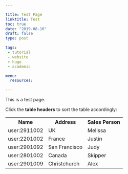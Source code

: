 ```yaml
---

title: Test Page
linktitle: Test
toc: true
date: "2019-08-16"
draft: false
type: post

tags:
 - tutorial
 - website
 - hugo
 - academic

menu: 
  resources:

---
```



This is a test page.


<script src="https://www.w3schools.com/lib/w3.js"></script>
<link href="https://www.w3schools.com/w3css/4/w3.css" rel="stylesheet" />
<p>Click the <strong>table headers</strong> to sort the table accordingly:</p>

<table id="usersTable" class="w3-table-all">
  <!--     
  <tr>
    <th onclick="w3.sortHTML('#usersTable', '.item', 'td:nth-child(1)')">Name</th>
    <th onclick="w3.sortHTML('#usersTable', '.item', 'td:nth-child(2)')">Address</th>
    <th onclick="w3.sortHTML('#usersTable', '.item', 'td:nth-child(3)')">Sales Person</th>
  </tr> 
  -->
  <tr>
    <th>Name</th>
    <th>Address</th>
    <th>Sales Person</th>
  </tr>

  <tr class="item">
    <td>user:2911002</td>
    <td>UK</td>
    <td>Melissa</td>
  </tr>
  <tr class="item">
    <td>user:2201002</td>
    <td>France</td>
    <td>Justin</td>
  </tr>
  <tr class="item">
    <td>user:2901092</td>
    <td>San Francisco</td>
    <td>Judy</td>
  </tr>
  <tr class="item">
    <td>user:2801002</td>
    <td>Canada</td>
    <td>Skipper</td>
  </tr>
  <tr class="item">
    <td>user:2901009</td>
    <td>Christchurch</td>
    <td>Alex</td>
  </tr>

</table>


